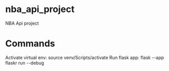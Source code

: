 # nba_api_project
NBA Api project

# Commands

Activate virtual env: source venv/Scripts/activate
Run flask app: flask --app flaskr run --debug

